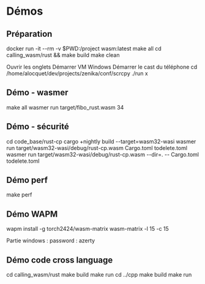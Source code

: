 # Démos

## Préparation
docker run -it --rm -v $PWD:/project wasm:latest
make all
cd calling_wasm/rust && make build
make clean

Ouvrir les onglets
Démarrer VM Windows
Démarrer le cast du téléphone
cd /home/alocquet/dev/projects/zenika/conf/scrcpy
./run x

## Démo - wasmer
make all
wasmer run target/fibo_rust.wasm 34

## Démo - sécurité
cd code_base/rust-cp
cargo +nightly build --target=wasm32-wasi
wasmer run target/wasm32-wasi/debug/rust-cp.wasm Cargo.toml todelete.toml
wasmer run target/wasm32-wasi/debug/rust-cp.wasm --dir=. -- Cargo.toml todelete.toml

## Démo perf
make perf

## Démo WAPM
wapm install -g torch2424/wasm-matrix
wasm-matrix -l 15 -c 15

Partie windows : password : azerty

## Démo code cross language
cd calling_wasm/rust
make build
make run
cd ../cpp
make build
make run
